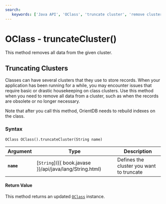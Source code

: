 ```yaml
---
search:
   keywords: ['Java API', 'OClass', 'truncate cluster', 'remove cluster data', 'truncateCluster']
---
```


# OClass - truncateCluster()

This method removes all data from the given cluster.

## Truncating Clusters

Classes can have several clusters that they use to store records.  When your application has been running for a while, you may encounter issues that require basic or drastic housekeeping on class clusters.  Use this method when you need to remove all data from a cluster, such as when the records are obsolete or no longer necessary.

Note that after you call this method, OrientDB needs to rebuild indexes on the class.

### Syntax

```
OClass OClass().truncateCluster(String name)
```

| Argument | Type | Description |
|---|---|---|
| **`name`** | [`String`]({{ book.javase }}/api/java/lang/String.html) | Defines the cluster you want to truncate |

#### Return Value

This method returns an updated [`OClass`](../OClass.md) instance.



